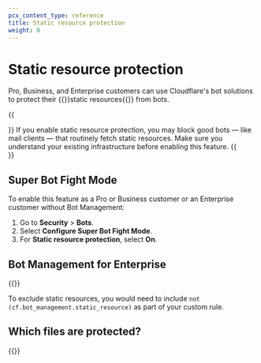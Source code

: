 ```yaml
---
pcx_content_type: reference
title: Static resource protection
weight: 0
---
```


# Static resource protection

Pro, Business, and Enterprise customers can use Cloudflare's bot solutions to protect their {{<glossary-tooltip term_id="static content">}}static resources{{</glossary-tooltip>}} from bots.

{{<Aside type="warning" header="Warning">}}
If you enable static resource protection, you may block good bots — like mail clients — that routinely fetch static resources. Make sure you understand your existing infrastructure before enabling this feature.
{{</Aside>}}

## Super Bot Fight Mode

To enable this feature as a Pro or Business customer or an Enterprise customer without Bot Management:

1.  Go to **Security** > **Bots**.
2.  Select **Configure Super Bot Fight Mode**.
3.  For **Static resource protection**, select **On**.

## Bot Management for Enterprise

{{<render file="_static-resources-bm.md">}}
<br/>

To exclude static resources, you would need to include `not (cf.bot_management.static_resource)` as part of your custom rule.

## Which files are protected?

{{<render file="_static-resources-list.md">}}